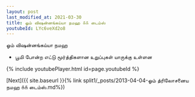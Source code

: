 ```yaml
---
layout: post
last_modified_at: 2021-03-30
title: ஓம் விஷன்னங்கய்யா நமஹ ௧௧ டைம்ஸ்
youtubeId: LYc6veXd2o8
---
```

 
 
 ஓம் விஷன்னங்கய்யா நமஹ  
 
 -  பூமி போன்ற எட்டு மூர்த்திகளான உறுப்புகள் யாருக்கு உள்ளன 
 
  
 
  
 
 
 
 
 
 


{% include youtubePlayer.html id=page.youtubeId %}
 
[Next]({{ site.baseurl }}{% link  split1/_posts/2013-04-04-ஓம் த்ரிலோசனைய நமஹ ௧௧ டைம்ஸ்.md%})
 
